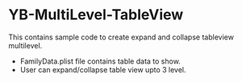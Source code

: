 # YB-MultiLevel-TableView
This contains sample code to create expand and collapse tableview multilevel.
   - FamilyData.plist file contains table data to show.
   - User can expand/collapse table view upto 3 level.
